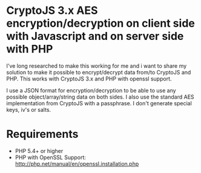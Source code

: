 CryptoJS 3.x AES encryption/decryption on client side with Javascript and on server side with PHP
================

I've long researched to make this working for me and i want to share my solution to make it possible to encrypt/decrypt data from/to CryptoJS and PHP.
This works with CryptoJS 3.x and PHP with openssl support.

I use a JSON format for encryption/decryption to be able to use any possible object/array/string data on both sides.
I also use the standard AES implementation from CryptoJS with a passphrase. I don't generate special keys, iv's or salts.

Requirements
====
* PHP 5.4+ or higher
* PHP with OpenSSL Support: http://php.net/manual/en/openssl.installation.php
